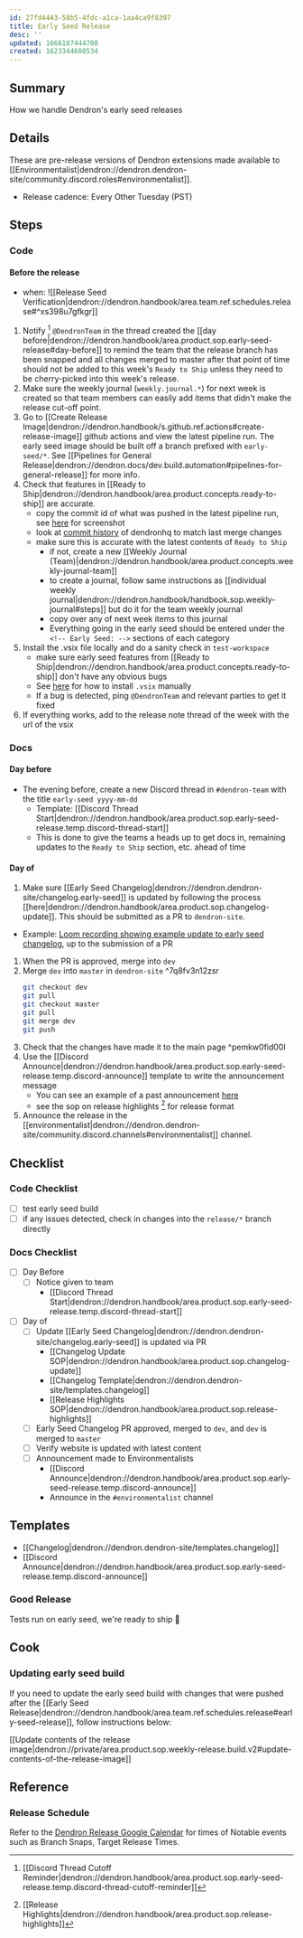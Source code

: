 ```yaml
---
id: 27fd4443-58b5-4fdc-a1ca-1aa4ca9f8397
title: Early Seed Release
desc: ''
updated: 1666187444708
created: 1623344680534
---
```


## Summary
How we handle Dendron's early seed releases

## Details

These are pre-release versions of Dendron extensions made available to [[Environmentalist|dendron://dendron.dendron-site/community.discord.roles#environmentalist]].

- Release cadence: Every Other Tuesday (PST)

## Steps

### Code

#### Before the release
- when: ![[Release Seed Verification|dendron://dendron.handbook/area.team.ref.schedules.release#^xs398u7gfkgr]]

1. Notify [^5] `@DendronTeam` in the thread created the [[day before|dendron://dendron.handbook/area.product.sop.early-seed-release#day-before]] to remind the team that the release branch has been snapped and all changes merged to master after that point of time should not be added to this week's `Ready to Ship` unless they need to be cherry-picked into this week's release.
1. Make sure the weekly journal (`weekly.journal.*`) for next week is created so that team members can easily add items that didn't make the release cut-off point.
1. Go to [[Create Release Image|dendron://dendron.handbook/s.github.ref.actions#create-release-image]] github actions and view the latest pipeline run. The early seed image should be built off a branch prefixed with `early-seed/*`. See [[Pipelines for General Release|dendron://dendron.docs/dev.build.automation#pipelines-for-general-release]] for more info.
1. Check that features in [[Ready to Ship|dendron://dendron.handbook/area.product.concepts.ready-to-ship]] are accurate. 
    - copy the commit id of what was pushed in the latest pipeline run, see [here](https://www.loom.com/i/5e945dfecf4b4ee487a13ec8338f0127) for screenshot
    - look at [commit history](https://github.com/dendronhq/dendron/commits/master) of dendronhq to match last merge changes
    - make sure this is accurate with the latest contents of `Ready to Ship`
        - if not, create a new [[Weekly Journal (Team)|dendron://dendron.handbook/area.product.concepts.weekly-journal-team]]
        - to create a journal, follow same instructions as [[individual weekly journal|dendron://dendron.handbook/handbook.sop.weekly-journal#steps]] but do it for the team weekly journal
        - copy over any of next week items to this journal 
        - Everything going in the early seed should be entered under the `<!-- Early Seed: -->` sections of each category
1. Install the .vsix file locally and do a sanity check in `test-workspace` 
    - make sure early seed features from [[Ready to Ship|dendron://dendron.handbook/area.product.concepts.ready-to-ship]] don't have any obvious bugs
    - See [here](https://stackoverflow.com/questions/42017617/how-to-install-vs-code-extension-manually) for how to install `.vsix` manually
    - If a bug is detected, ping `@DendronTeam` and relevant parties to get it fixed 
1. If everything works, add to the release note thread of the week with the url of the vsix

### Docs

#### Day before

- The evening before, create a new Discord thread in `#dendron-team` with the title `early-seed yyyy-mm-dd`
  - Template: [[Discord Thread Start|dendron://dendron.handbook/area.product.sop.early-seed-release.temp.discord-thread-start]]
  - This is done to give the teams a heads up to get docs in, remaining updates to the `Ready to Ship` section, etc. ahead of time

#### Day of

1. Make sure [[Early Seed Changelog|dendron://dendron.dendron-site/changelog.early-seed]] is updated by following the process [[here|dendron://dendron.handbook/area.product.sop.changelog-update]]. This should be submitted as a PR to `dendron-site`.
  - Example: [Loom recording showing example update to early seed changelog](https://www.loom.com/share/60f9c2918c32433c8f3afb237144b870), up to the submission of a PR
1. When the PR is approved, merge into `dev`
1. Merge `dev` into `master` in `dendron-site` ^7q8fv3n12zsr
    ```sh
    git checkout dev
    git pull
    git checkout master
    git pull
    git merge dev
    git push
    ```
1. Check that the changes have made it to the main page ^pemkw0fid00l
1. Use the [[Discord Announce|dendron://dendron.handbook/area.product.sop.early-seed-release.temp.discord-announce]] template to write the announcement message
    - You can see an example of a past announcement [here](https://discord.com/channels/717965437182410783/771518214558449685/878434754918228031)
    - see the sop on release highlights [^4] for release format
1. Announce the release in the [[environmentalist|dendron://dendron.dendron-site/community.discord.channels#environmentalist]] channel.

## Checklist

### Code Checklist

- [ ] test early seed build
- [ ] if any issues detected, check in changes into the `release/*` branch directly

### Docs Checklist

- [ ] Day Before
  - [ ] Notice given to team
    - [[Discord Thread Start|dendron://dendron.handbook/area.product.sop.early-seed-release.temp.discord-thread-start]]
- [ ] Day of
  - [ ] Update [[Early Seed Changelog|dendron://dendron.dendron-site/changelog.early-seed]] is updated via PR
    - [[Changelog Update SOP|dendron://dendron.handbook/area.product.sop.changelog-update]]
    - [[Changelog Template|dendron://dendron.dendron-site/templates.changelog]]
    - [[Release Highlights SOP|dendron://dendron.handbook/area.product.sop.release-highlights]]
  - [ ] Early Seed Changelog PR approved, merged to `dev`, and `dev` is merged to `master`
  - [ ] Verify website is updated with latest content
  - [ ] Announcement made to Environmentalists
    - [[Discord Announce|dendron://dendron.handbook/area.product.sop.early-seed-release.temp.discord-announce]]
    - Announce in the `#environmentalist` channel

## Templates

- [[Changelog|dendron://dendron.dendron-site/templates.changelog]]
- [[Discord Announce|dendron://dendron.handbook/area.product.sop.early-seed-release.temp.discord-announce]]

### Good Release

Tests run on early seed, we're ready to ship 🌱

## Cook

### Updating early seed build

If you need to update the early seed build with changes that were pushed after the [[Early Seed Release|dendron://dendron.handbook/area.team.ref.schedules.release#early-seed-release]], follow instructions below:

[[Update contents of the release image|dendron://private/area.product.sop.weekly-release.build.v2#update-contents-of-the-release-image]]

## Reference

### Release Schedule 

Refer to the [Dendron Release Google Calendar](https://calendar.google.com/calendar/u/1?cid=Y19jcjFwNnNhOHUzYzgzY2Q4ZTR0dmd1ZHU3NEBncm91cC5jYWxlbmRhci5nb29nbGUuY29t) for times of Notable events such as Branch Snaps, Target Release Times.


[^2]: [[Update Changelog|dendron://dendron.dendron-site/changelog]]
[^3]: [[Team Announce|dendron://dendron.handbook/area.product.sop.early-seed-release.temp.team-announce]]
[^4]: [[Release Highlights|dendron://dendron.handbook/area.product.sop.release-highlights]]
[^5]: [[Discord Thread Cutoff Reminder|dendron://dendron.handbook/area.product.sop.early-seed-release.temp.discord-thread-cutoff-reminder]]

